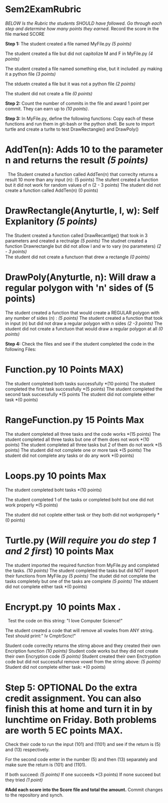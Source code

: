 # Sem2ExamRubric
*BELOW Is the Rubric the students SHOULD have followed.  Go through each step and determine how many points they earned.*
Record the score in the file marked SCORE

**Step 1:** The student created a file named MyFile.py *(5 points)*
       
The student created a file but did not capitolize M and F in MyFile.py *(4 points)*

The student created a file named something else, but it included .py making it a python file *(3 points)*

The stduetn created a file but it was not a python file *(2 points)*

The student did not create a file *(0 points)*


**Step 2:**  Count the number of commits in the file and award 1 point per commit.  They can earn up to *(10 points)*.  


**Step 3:** In MyFile.py, define the following functions:  Copy each of these functions and run them in git-bash or the python shell.  Be sure to import turtle and create a turlte to test DrawRectangle() and DrawPoly()
  # AddTen(n):  Adds 10 to the parameter n and returns the result *(5 points)*
    
  The Student created a function called AddTen(n) that correclty returns a result 10 more than any input (n): (5 points) 
  The stufent created a function but it did not work for random values of n (2 - 3 points)
  The student did not create a function called AddTen(n) (0 points)
 
 # DrawRectangle(Anyturtle, l, w):  Self Explanitory *(5 points)*
  The Student created a function called DrawRecantlge() that took in 3 parameters and created a rectnalge *(5 points)*
  The studnet created a function Drawrectangle but did not allow l and w to vary (no parameters) *(2 - 3 points)*    
  The student did not create a functuon that drew a rectangle *(0 points)*
 
 # DrawPoly(Anyturtle, n):  Will draw a regular polygon with 'n' sides of (5 points)
  The student created a function that would create a REGULAR polygon with any number of sides (n) : *(5 points)*
  The student created a function that took in input (n) but did not draw a regular polygon with n sides *(2 -3 points)*
  The student did not create a functuon that would draw a regular polygon at all *(0 points)*

**Step 4:** Check the files and see if the student completed the code in the following Files:
  # Function.py  **10 Points MAX)**
  The student completed both tasks successfully *(10 points)
  The student completed the first task successfully *(5 points)
  The student completed the second task successfully *(5 points
  The student did not complete either task *(0 points)
  
  # RangeFunction.py  **15 Points Max**
  The student completed all three tasks and the code works *(15 points)
  The student completed all three tasks but one of them does not work *(10 points)
  The student completed all three tasks but 2 of them do not work *(5 points)
  The student did not complete one or more task *(5 points)
  The student did not complete any tasks or do any work *(0 points)
  
  # Loops.py  **10 points Max**
  
  The student completed boht tasks *(10 points)
  
  The student completed 1 of the tasks or completed boht but one did not work properly *(5 points)
  
  The student did not coplete either task or they both did not workproperly *(0 points)
  
  # Turtle.py (*Will require you do step 1 and 2 first*)  **10 points Max**
  
 The student imported the required function from MyFile.py and completed the tasks. *(10 points)*
 The student completed the tasks but did NOT import their functions from MyFile.py *(5 points)*
 The studet did not complete the tasks completely but one of the tasks are complete *(5 points)*
 The stduent did not complete either task *(0 points)
  
  # Encrypt.py  **10 points Max** . 
  
  Test the code on this string: "I love Computer Science!"
  
  The student created a code that will remove all vowles from ANY string.  Test should print:" lv CmptrScnc!"
  
  Student code correclty returns the stirng above and they created their own Encription function *(10 points)*
  Student code works but they did not create their own Encryption code *(5 points)*
  Student created their own Enctryption code but did not successful remove vowel from the string above: *(5 points)* 
  Student did not complete either task: *(0 points)        


# Step 5: **OPTIONAL**  Do the extra credit assignment.  You can also finish this at home and turn it in by lunchtime on Friday.  Both problems are worth **5 EC points MAX.**

Check their code to run the input (101) and (1101) and see if the return is (5) and (13) respectively.  

For the second code enter in the number (5) and then (13) separately and make sure the return is (101) and (1101).

If both succeed:  *(5 points)*
If one succeeds *(3 points)
If none succeed but they tried *(1 point)*


**#Add each score into the Score file and total the amount.**
Commit changes to the repository and synch.
